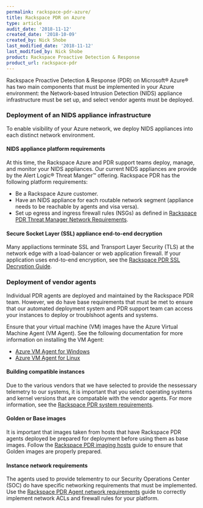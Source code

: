 ```yaml
---
permalink: rackspace-pdr-azure/
title: Rackspace PDR on Azure
type: article
audit_date: '2018-11-12'
created_date: '2018-10-09'
created_by: Nick Shobe
last_modified_date: '2018-11-12'
last_modified_by: Nick Shobe
product: Rackspace Proactive Detection & Response
product_url: rackspace-pdr
---
```


Rackspace Proactive Detection & Response (PDR) on Microsoft&reg; Azure&reg; has two main components that
must be implemented in your Azure environment: the Network-based Intrusion Detection (NIDS) appliance
infrastructure must be set up, and select vendor agents must be deployed.

### Deployment of an NIDS appliance infrastructure

To enable visibility of your Azure network, we deploy NIDS appliances into each distinct network environment.

#### NIDS appliance platform requirements

At this time, the Rackspace Azure and PDR support teams deploy, manage, and monitor your
NIDS appliances. Our current NIDS appliances are provide by the Alert Logic&reg; Threat Manger&trade; offering. Rackspace PDR has the following platform requirements:

- Be a Rackspace Azure customer.
- Have an NIDS appliance for each routable network segment (appliance needs to be reachable by agents and visa versa).
- Set up egress and ingress firewall rules (NSGs) as defined in [Rackspace PDR Threat Manager Network Requirements](/how-to/rackspace-pdr-nids-networking/).

#### Secure Socket Layer (SSL) appliance end-to-end decryption

Many appliactions terminate SSL and Transport Layer Security (TLS) at the network edge with a load-balancer
or web application firewall. If your application uses end-to-end encryption, see the
[Rackspace PDR SSL Decryption Guide](/how-to/rackspace-pdr-ssl-decryption/).

### Deployment of vendor agents

Individual PDR agents are deployed and maintained by the Rackspace PDR team. However, we do have base
requirements that must be met to ensure that our automated deployment system and PDR support team can access
your instances to deploy or troublshoot agents and systems.

Ensure that your virtual machine (VM) images have the Azure Virtual Machine Agent (VM Agent). See the following
documentation for more information on installing the VM Agent:

- [Azure VM Agent for Windows](https://docs.microsoft.com/en-us/azure/virtual-machines/extensions/agent-windows)
- [Azure VM Agent for Linux](https://docs.microsoft.com/en-us/azure/virtual-machines/extensions/agent-linux)

#### Building compatible instances

Due to the various vendors that we have selected to provide the nessessary telemetry to our systems, it is
important that you select operating systems and kernel versions that are compatable with the
vendor agents. For more information, see the [Rackspace PDR system requirements](/how-to/rackspace-pdr-agent-compatablity/).

#### Golden or Base images

It is important that images taken from hosts that have Rackspace PDR agents deployed be prepared for deployment before using them as base images. Follow the [Rackspace PDR imaging hosts](/how-to/rackspace-pdr-imaging/) guide to ensure that Golden images are properly prepared.

#### Instance network requirements

The agents used to provide telementry to our Security Operations Center (SOC) do have specific networking
requirements that must be implemented. Use the
[Rackspace PDR Agent network requirements](/how-to/rackspace-pdr-agent-networking/) guide to correctly
implement network ACLs and firewall rules for your platform.
